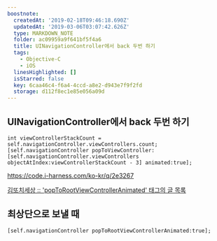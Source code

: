 ```yaml
---
boostnote:
  createdAt: '2019-02-18T09:46:18.690Z'
  updatedAt: '2019-03-06T03:07:42.626Z'
  type: MARKDOWN_NOTE
  folder: ac09959a9f641bf5f4a6
  title: UINavigationController에서 back 두번 하기
  tags:
    - Objective-C
    - iOS
  linesHighlighted: []
  isStarred: false
  key: 6caa46c4-f6a4-4ccd-a8e2-d943e7f9f2fd
  storage: d112f8ec1e85e056a09d
---
```


UINavigationController에서 back 두번 하기
---
```objc
int viewControllerStackCount = self.navigationController.viewControllers.count;
[self.navigationController popToViewController:[self.navigationController.viewControllers objectAtIndex:viewControllerStackCount - 3] animated:true];
```

https://code.i-harness.com/ko-kr/q/2e3267

[김또치세상 :: 'popToRootViewControllerAnimated' 태그의 글 목록](https://kimddochi.tistory.com/tag/popToRootViewControllerAnimated)

최상단으로 보낼 때
---
```objc
[self.navigationController popToRootViewControllerAnimated:true];
```